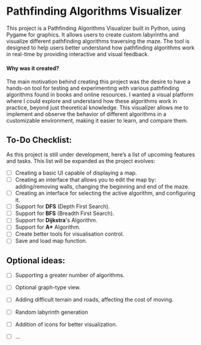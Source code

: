 # Pathfinding Algorithms Visualizer

This project is a Pathfinding Algorithms Visualizer built in Python,
using Pygame for graphics. It allows users to create custom labyrinths and visualize different pathfinding algorithms
traversing the maze. The tool is designed to help users better understand how pathfinding algorithms work in real-time
by providing interactive and visual feedback.

#### Why was it created?

The main motivation behind creating this project was the desire to have a hands-on tool for testing and experimenting
with various pathfinding algorithms found in books and online resources. I wanted a visual platform where I could
explore and understand how these algorithms work in practice, beyond just theoretical knowledge. This visualizer allows
me to implement and observe the behavior of different algorithms in a customizable environment, making it easier to
learn, and compare them.

## To-Do Checklist:

As this project is still under development, here’s a list of upcoming features and tasks. This list will be expanded as
the project evolves:

- [ ] Creating a basic UI capable of displaying a map.
- [ ] Creating an interface that allows you to edit the map by: adding/removing walls, changing the beginning and end of
  the maze.
- [ ] Creating an interface for selecting the active algorithm, and configuring it.
- [ ] Support for **DFS** (Depth First Search).
- [ ] Support for **BFS**  (Breadth First Search).
- [ ] Support for **Dijkstra**'s Algorithm.
- [ ] Support for __A*__ Algorithm.
- [ ] Create better tools for visualisation control.
- [ ] Save and load map function.

## Optional ideas:

- [ ] Supporting a greater number of algorithms.
- [ ] Optional graph-type view.
- [ ] Adding difficult terrain and roads, affecting the cost of moving.
- [ ] Random labyrinth generation
- [ ] Addition of icons for better visualization.
- [ ] ... 


